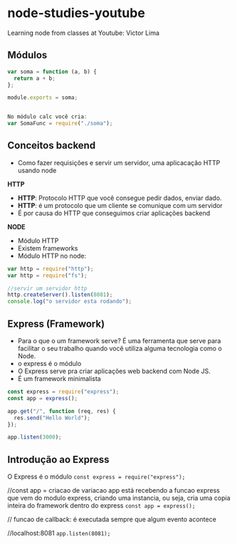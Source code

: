 # node-studies-youtube

Learning node from classes at Youtube: Victor Lima

## Módulos

```js
var soma = function (a, b) {
  return a + b;
};

module.exports = soma;


No módulo calc você cria:
var SomaFunc = require("./soma");
```

## Conceitos backend

- Como fazer requisições e servir um servidor, uma aplicacação HTTP usando node

**HTTP**

- **HTTP**: Protocolo HTTP que você consegue pedir dados, enviar dado.
- **HTTP**: é um protocolo que um cliente se comunique com um servidor
- É por causa do HTTP que conseguimos criar aplicações backend

**NODE**

- Módulo HTTP
- Existem frameworks
- Módulo HTTP no node:

```js
var http = require("http");
var http = require("fs");
```

```js
//servir um servidor http
http.createServer().listen(8081);
console.log("o servidor esta rodando");
```

## Express (Framework)

- Para o que o um framework serve?
  É uma ferramenta que serve para facilitar o seu trabalho quando você utiliza alguma tecnologia como o Node.
- o express é o módulo
- O Express serve pra criar aplicações web backend com Node JS.
- É um framework minimalista

```js
const express = require("express");
const app = express();

app.get("/", function (req, res) {
  res.send("Hello World");
});

app.listen(3000);
```

## Introdução ao Express

O Express é o módulo
`const express = require("express");`

//const app = criacao de variacao app está recebendo a funcao express que vem do modulo express, criando uma instancia, ou seja, cria uma copia inteira do framework dentro do express
`const app = express();`

// funcao de callback: é executada sempre que algum evento acontece

//localhost:8081
`app.listen(8081);`
